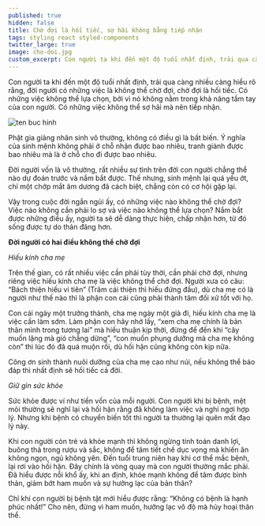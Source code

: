 ```yaml
---
published: true
hidden: false
title: Chờ đợi là hối tiếc, sợ hãi không bằng tiếp nhận
tags: styling react styled-components
twitter_large: true
image: cho-doi.jpg
custom_excerpt: Con người ta khi đến một độ tuổi nhất định, trải qua càng nhiều càng hiểu rõ rằng, đời người có những việc là không thể chờ đợi, chờ đợi là hối tiếc.
---
```


Con người ta khi đến một độ tuổi nhất định, trải qua càng nhiều càng hiểu rõ rằng, đời người có những việc là không thể chờ đợi, chờ đợi là hối tiếc. Có những việc không thể lựa chọn, bởi vì nó không nằm trong khả năng tầm tay của con người. Có những việc không thể sợ hãi mà nên tiếp nhận. 

![ten buc hinh](http://trithucvn.net/wp-content/uploads/2017/07/nguoi-gia.jpg "ten buc hinh")

Phật gia giảng nhân sinh vô thường, không có điều gì là bất biến. Ý nghĩa của sinh mệnh không phải ở chỗ nhận được bao nhiêu, tranh giành được bao nhiêu mà là ở chỗ cho đi được bao nhiêu. 

Đời người vốn là vô thường, rất nhiều sự tình trên đời con người chẳng thể nào dự đoán trước và nắm bắt được. Thế nhưng, sinh mệnh lại quá yếu ớt, chỉ một chớp mắt âm dương đã cách biệt, chẳng còn có cơ hội gặp lại.

Vậy trong cuộc đời ngắn ngủi ấy, có những việc nào không thể chờ đợi? Việc nào không cần phải lo sợ và việc nào không thể lựa chọn? Nắm bắt được những điều ấy, người ta sẽ dễ dàng thực hiện, chấp nhận hơn, từ đó sống được tự do thản đãng hơn.

**Đời người có hai điều không thể chờ đợi**

*Hiếu kính cha mẹ*

Trên thế gian, có rất nhiều việc cần phải tùy thời, cần phải chờ đợi, nhưng riêng việc hiếu kính cha mẹ là việc không thể chờ đợi. Người xưa có câu: “Bách thiện hiếu vi tiên” (Trăm cái thiện thì hiếu đứng đầu), dù cha mẹ có là người như thế nào thì là phận con cái cũng phải thành tâm đối xử tốt với họ.

Con cái ngày một trưởng thành, cha mẹ ngày một già đi, hiếu kính cha mẹ là việc cần làm sớm. Làm phận con hãy nhớ lấy, “xem cha mẹ chính là bản thân mình trong tương lai” mà hiếu thuận kịp thời, đừng để đến khi “cây muốn lặng mà gió chẳng dừng”, “con muốn phụng dưỡng mà cha mẹ không còn” thì lúc đó đã quá muộn rồi, dù hối hận cũng không còn kịp nữa.

Công ơn sinh thành nuôi dưỡng của cha mẹ cao như núi, nếu không thể báo đáp thì nhất định sẽ hối tiếc cả đời.

*Giữ gìn sức khỏe*

Sức khỏe được ví như tiền vốn của mỗi người. Con người khi bị bệnh, mệt mỏi thường sẽ nghĩ lại và hối hận rằng đã không làm việc và nghỉ ngơi hợp lý. Nhưng khi bệnh có chuyển biến tốt thì người ta thường lại quên mất đạo lý này.

Khi con người còn trẻ và khỏe mạnh thì không ngừng tính toán danh lợi, buông thả trong rượu và sắc, không để tâm tiết chế dục vọng mà khiến ăn không ngọn, ngủ không yên. Đến tuổi trung niên hay khi cơ thể mắc bệnh, lại rơi vào hối hận. Đây chính là vòng quay mà con người thường mắc phải. Đã hiểu được nỗi khổ ấy, khi an định, khỏe mạnh không để tâm được bình thản, giảm bớt ham muốn và sự hưởng lạc của bản thân?

Chỉ khi con người bị bệnh tật mới hiểu được rằng: “Không có bệnh là hạnh phúc nhất!” Cho nên, đừng vì ham muốn, hưởng lạc vô độ mà hủy hoại thân thể.

